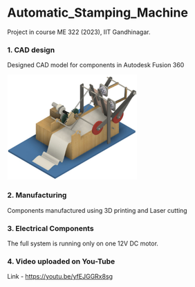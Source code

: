 # Automatic_Stamping_Machine
Project in course ME 322 (2023), IIT Gandhinagar.


### 1. CAD design
Designed CAD model for components in Autodesk Fusion 360

<img src="Images/CAD1.jpg" alt="CAD Model" width="300px">

### 2. Manufacturing
Components manufactured using 3D printing and Laser cutting
### 3. Electrical Components
The full system is running only on one 12V DC motor.

### 4. Video uploaded on You-Tube 
Link - https://youtu.be/yfEJGGRx8sg 
